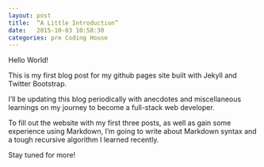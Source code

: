 ```yaml
---
layout: post
title:  “A Little Introduction”
date:   2015-10-03 10:58:30
categories: pre Coding House
---
```

Hello World!

This is my first blog post for my github pages site built with Jekyll and Twitter Bootstrap.

I’ll be updating this blog periodically with anecdotes and miscellaneous learnings on my journey to become a full-stack web developer.

To fill out the website with my first three posts, as well as gain some experience using Markdown, I’m going to write about Markdown syntax and a tough recursive algorithm I learned recently.

Stay tuned for more!